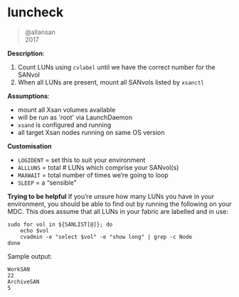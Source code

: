 # luncheck

> @allansan  
> 2017  

**Description**:
1. Count LUNs using `cvlabel` until we have the correct number for the SANvol
2. When all LUNs are present, mount all  SANvols listed by `xsanctl`

**Assumptions**: 
* mount all Xsan volumes available
* will be run as 'root' via LaunchDaemon
* `xsand` is configured and running
* all target Xsan nodes running on same OS version

**Customisation**
* `LOGIDENT` = set this to suit your environment
* `ALLLUNS` = total # LUNs which comprise your SANvol(s)
* `MAXWAIT` = total number of times we’re going to loop
* `SLEEP` = a “sensible”

**Trying to be helpful**
If you’re unsure how many LUNs you have in your environment, you should be able to find out by running the following on your MDC. This does assume that all LUNs in your fabric are labelled and in use:

```
sudo for vol in ${SANLIST[@]}; do 
	echo $vol
	cvadmin -e "select $vol" -e "show long" | grep -c Node
done
```

Sample output:

```
WorkSAN
22
ArchiveSAN
5
```
